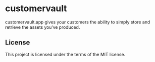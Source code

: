 # customervault

customervault.app gives your customers the ability to simply store and retrieve the assets you've produced.

## License

This project is licensed under the terms of the MIT license.
